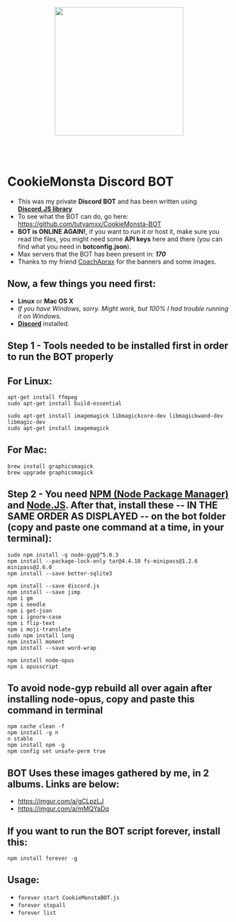 <p align="center">
  <img src="https://i.imgur.com/5WDYzyG.png" widht="420" height="290"><br/>
</p>
<br/><br/>


# CookieMonsta Discord BOT

* This was my private **Discord BOT** and has been written using [**Discord.JS library**](https://discord.js.org/#/)
* To see what the BOT can do, go here: https://github.com/tutyamxx/CookieMonsta-BOT
* **BOT is ONLINE AGAIN!**, if you want to run it or host it, make sure you read the files, you might need some **API keys** here and there (you can find what you need in **botconfig.json**).
* Max servers that the BOT has been present in: ***170***
* Thanks to my friend [CoachAprax](https://www.youtube.com/user/freeAEgraphics) for the banners and some images.

## Now, a few things you need first:

* **Linux** or **Mac OS X**
* *If you have Windows, sorry. Might work, but 100% I had trouble running it on Windows.*
* [**Discord**](https://discordapp.com/) installed.


## Step 1 - Tools needed to be installed first in order to run the BOT properly
## For Linux:

```
apt-get install ffmpeg
sudo apt-get install build-essential

sudo apt-get install imagemagick libmagickcore-dev libmagickwand-dev libmagic-dev
sudo apt-get install imagemagick
```

## For Mac:
```
brew install graphicsmagick
brew upgrade graphicsmagick
```

## Step 2 - You need [NPM (Node Package Manager)](https://www.npmjs.com/) and [Node.JS](https://nodejs.org/en/). After that, install these -- IN THE SAME ORDER AS DISPLAYED -- on the bot folder (copy and paste one command at a time, in your terminal):

```
sudo npm install -g node-gyp@^5.0.3
npm install --package-lock-only tar@4.4.10 fs-minipass@1.2.6 minipass@2.6.0
npm install --save better-sqlite3

npm install --save discord.js
npm install --save jimp
npm i gm
npm i needle
npm i get-json
npm i ignore-case
npm i flip-text
npm i moji-translate
sudo npm install long
npm install moment
npm install --save word-wrap

npm install node-opus
npm i opusscript
```

## To avoid node-gyp rebuild all over again after installing node-opus, copy and paste this command in terminal
```
npm cache clean -f
npm install -g n
n stable
npm install npm -g
npm config set unsafe-perm true
```

## BOT Uses these images gathered by me, in 2 albums. Links are below:

* https://imgur.com/a/gCLpzLJ
* https://imgur.com/a/mMQYaDq 

## If you want to run the BOT script forever, install this:

```npm install forever -g```

## Usage:
* ``forever start CookieMonstaBOT.js``
* ``forever stopall``
* ``forever list``
